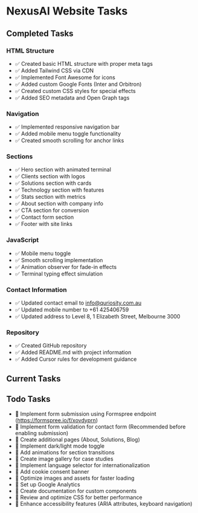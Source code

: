 # NexusAI Website Tasks

## Completed Tasks

### HTML Structure
- ✅ Created basic HTML structure with proper meta tags
- ✅ Added Tailwind CSS via CDN
- ✅ Implemented Font Awesome for icons
- ✅ Added custom Google Fonts (Inter and Orbitron)
- ✅ Created custom CSS styles for special effects
- ✅ Added SEO metadata and Open Graph tags

### Navigation
- ✅ Implemented responsive navigation bar
- ✅ Added mobile menu toggle functionality
- ✅ Created smooth scrolling for anchor links

### Sections
- ✅ Hero section with animated terminal
- ✅ Clients section with logos
- ✅ Solutions section with cards
- ✅ Technology section with features
- ✅ Stats section with metrics
- ✅ About section with company info
- ✅ CTA section for conversion
- ✅ Contact form section
- ✅ Footer with site links

### JavaScript
- ✅ Mobile menu toggle
- ✅ Smooth scrolling implementation
- ✅ Animation observer for fade-in effects
- ✅ Terminal typing effect simulation

### Contact Information
- ✅ Updated contact email to info@quriosity.com.au
- ✅ Updated mobile number to +61 425406759
- ✅ Updated address to Level 8, 1 Elizabeth Street, Melbourne 3000

### Repository
- ✅ Created GitHub repository
- ✅ Added README.md with project information
- ✅ Added Cursor rules for development guidance

## Current Tasks

## Todo Tasks
- 📝 Implement form submission using Formspree endpoint (https://formspree.io/f/xovdyprn)
- 📝 Implement form validation for contact form (Recommended before enabling submission)
- 📝 Create additional pages (About, Solutions, Blog)
- 📝 Implement dark/light mode toggle
- 📝 Add animations for section transitions
- 📝 Create image gallery for case studies
- 📝 Implement language selector for internationalization
- 📝 Add cookie consent banner
- 📝 Optimize images and assets for faster loading
- 📝 Set up Google Analytics
- 📝 Create documentation for custom components
- 📝 Review and optimize CSS for better performance
- 📝 Enhance accessibility features (ARIA attributes, keyboard navigation) 